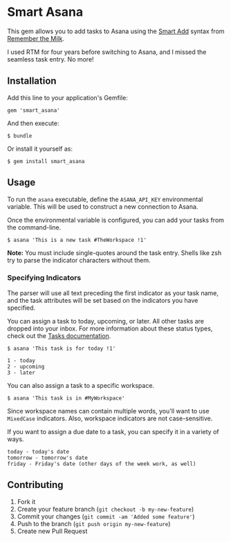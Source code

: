 # Smart Asana

This gem allows you to add tasks to Asana using the [Smart Add][]
syntax from [Remember the Milk][].

I used RTM for four years before switching to Asana, and I missed the
seamless task entry. No more!

## Installation

Add this line to your application's Gemfile:

    gem 'smart_asana'

And then execute:

    $ bundle

Or install it yourself as:

    $ gem install smart_asana

## Usage

To run the `asana` executable, define the `ASANA_API_KEY` environmental
variable. This will be used to construct a new connection to Asana.

Once the environmental variable is configured, you can add your tasks
from the command-line.

    $ asana 'This is a new task #TheWorkspace !1'

**Note:** You must include single-quotes around the task entry. Shells
like zsh try to parse the indicator characters without them.

### Specifying Indicators

The parser will use all text preceding the first indicator as your task
name, and the task attributes will be set based on the indicators you
have specified.

You can assign a task to today, upcoming, or later. All other tasks are
dropped into your inbox. For more information about these status types,
check out the [Tasks documentation][].

    $ asana 'This task is for today !1'

```text
1 - today
2 - upcoming
3 - later
```

You can also assign a task to a specific workspace.

    $ asana 'This task is in #MyWorkspace'

Since workspace names can contain multiple words, you'll want to use
`MixedCase` indicators. Also, workspace indicators are not case-sensitive.

If you want to assign a due date to a task, you can specify it in
a variety of ways.

```text
today - today's date
tomorrow - tomorrow's date
friday - Friday's date (other days of the week work, as well)
```


## Contributing

1. Fork it
2. Create your feature branch (`git checkout -b my-new-feature`)
3. Commit your changes (`git commit -am 'Added some feature'`)
4. Push to the branch (`git push origin my-new-feature`)
5. Create new Pull Request

[Smart Add]: http://www.rememberthemilk.com/services/smartadd/
[Remember The Milk]: http://www.rememberthemilk.com/
[Tasks documentation]: http://developer.asana.com/documentation/#tasks
